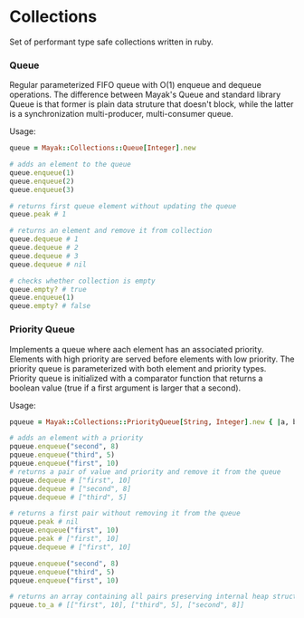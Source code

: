 # Collections

Set of performant type safe collections written in ruby.

### Queue

Regular parameterized FIFO queue with O(1) enqueue and dequeue operations. The difference between Mayak's Queue and standard library Queue is that former is plain data struture that doesn't block, while the latter is a synchronization multi-producer, multi-consumer queue.

Usage:
```ruby
queue = Mayak::Collections::Queue[Integer].new

# adds an element to the queue
queue.enqueue(1)
queue.enqueue(2)
queue.enqueue(3)

# returns first queue element without updating the queue
queue.peak # 1

# returns an element and remove it from collection
queue.dequeue # 1
queue.dequeue # 2
queue.dequeue # 3
queue.dequeue # nil

# checks whether collection is empty
queue.empty? # true
queue.enqueue(1)
queue.empty? # false
```

### Priority Queue

Implements a queue where aach element has an associated priority. Elements with high priority are served before elements with low priority. The priority queue is parameterized with both element and priority types. Priority queue is initialized with a comparator function that returns a boolean value (true if a first argument is larger that a second).

Usage:
```ruby
pqueue = Mayak::Collections::PriorityQueue[String, Integer].new { |a, b| a > b }

# adds an element with a priority
pqueue.enqueue("second", 8)
pqueue.enqueue("third", 5)
pqueue.enqueue("first", 10)
# returns a pair of value and priority and remove it from the queue
pqueue.dequeue # ["first", 10]
pqueue.dequeue # ["second", 8]
pqueue.dequeue # ["third", 5]

# returns a first pair without removing it from the queue
pqueue.peak # nil
pqueue.enqueue("first", 10)
pqueue.peak # ["first", 10]
pqueue.dequeue # ["first", 10]

pqueue.enqueue("second", 8)
pqueue.enqueue("third", 5)
pqueue.enqueue("first", 10)

# returns an array containing all pairs preserving internal heap structure
pqueue.to_a # [["first", 10], ["third", 5], ["second", 8]]
```